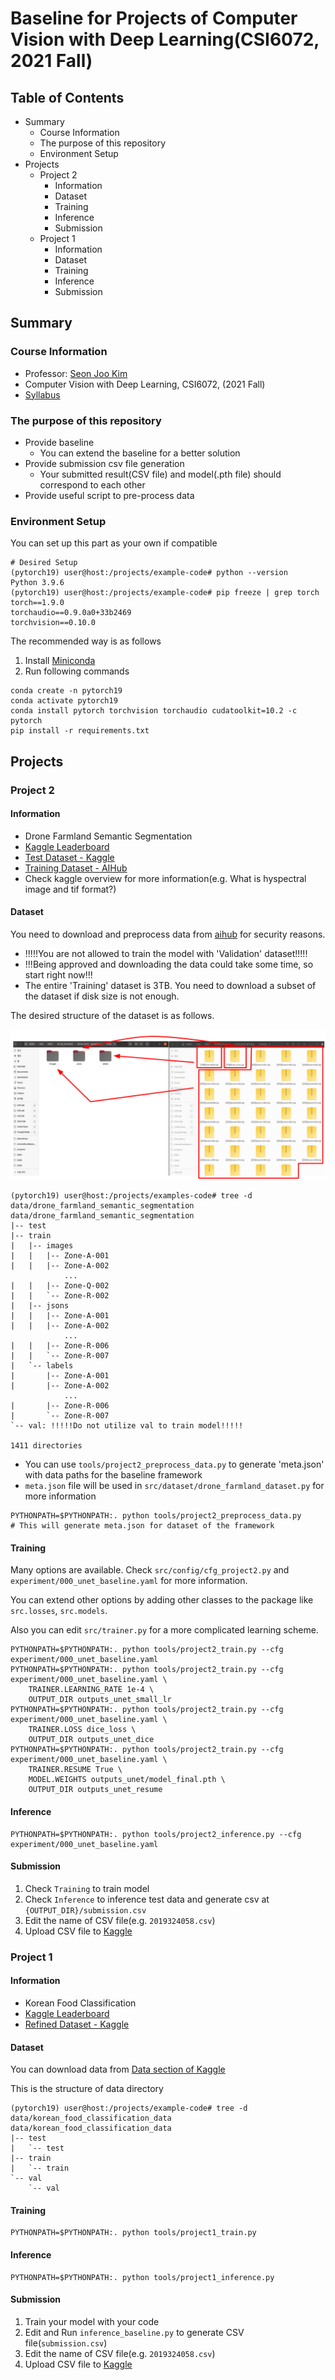 # Baseline for Projects of Computer Vision with Deep Learning(CSI6072, 2021 Fall)

## Table of Contents

- Summary
    - Course Information
    - The purpose of this repository
    - Environment Setup
- Projects
    - Project 2
        - Information
        - Dataset
        - Training
        - Inference
        - Submission
    - Project 1
        - Information
        - Dataset
        - Training
        - Inference
        - Submission

## Summary

### Course Information

- Professor: [Seon Joo Kim](https://sites.google.com/site/seonjookim/)
- Computer Vision with Deep Learning, CSI6072, (2021 Fall)
- [Syllabus](ysweb.yonsei.ac.kr:8888/curri120601/curri_pop2.jsp?&hakno=CSI6702&bb=01&sbb=00&domain=A&startyy=2021&hakgi=2&ohak=10421)

### The purpose of this repository

- Provide baseline
    - You can extend the baseline for a better solution
- Provide submission csv file generation
    - Your submitted result(CSV file) and model(.pth file) should correspond to each other
- Provide useful script to pre-process data

### Environment Setup

You can set up this part as your own if compatible

```
# Desired Setup
(pytorch19) user@host:/projects/example-code# python --version
Python 3.9.6
(pytorch19) user@host:/projects/example-code# pip freeze | grep torch
torch==1.9.0
torchaudio==0.9.0a0+33b2469
torchvision==0.10.0
```

The recommended way is as follows

1. Install [Miniconda](https://docs.conda.io/en/latest/miniconda.html)
2. Run following commands

```
conda create -n pytorch19
conda activate pytorch19
conda install pytorch torchvision torchaudio cudatoolkit=10.2 -c pytorch
pip install -r requirements.txt
```

## Projects

### Project 2

#### Information

- Drone Farmland Semantic Segmentation
- [Kaggle Leaderboard](https://www.kaggle.com/c/yonsei-csi6702-2021fall-project2/leaderboard)
- [Test Dataset - Kaggle](https://www.kaggle.com/c/yonsei-csi6702-2021fall-project2/data)
- [Training Dataset - AIHub](https://aihub.or.kr/aidata/30725)
- Check kaggle overview for more information(e.g. What is hyspectral image and tif format?)

#### Dataset

You need to download and preprocess data from [aihub](https://aihub.or.kr/aidata/30725) for security reasons.

- !!!!!You are not allowed to train the model with 'Validation' dataset!!!!!
- !!!Being approved and downloading the data could take some time, so start right now!!!
- The entire 'Training' dataset is 3TB. You need to download a subset of the dataset if disk size is not enough.

The desired structure of the dataset is as follows.

![image_unzip_data](images/image_unzip_data.png)

```
(pytorch19) user@host:/projects/examples-code# tree -d data/drone_farmland_semantic_segmentation
data/drone_farmland_semantic_segmentation
|-- test
|-- train
|   |-- images
|   |   |-- Zone-A-001
|   |   |-- Zone-A-002
            ...
|   |   |-- Zone-Q-002
|   |   `-- Zone-R-002
|   |-- jsons
|   |   |-- Zone-A-001
|   |   |-- Zone-A-002
            ...
|   |   |-- Zone-R-006
|   |   `-- Zone-R-007
|   `-- labels
|       |-- Zone-A-001
|       |-- Zone-A-002
            ...
|       |-- Zone-R-006
|       `-- Zone-R-007
`-- val: !!!!!Do not utilize val to train model!!!!!

1411 directories
```

- You can use `tools/project2_preprocess_data.py` to generate 'meta.json' with data paths for the baseline framework
- `meta.json` file will be used in `src/dataset/drone_farmland_dataset.py` for more information

```
PYTHONPATH=$PYTHONPATH:. python tools/project2_preprocess_data.py
# This will generate meta.json for dataset of the framework
```

#### Training

Many options are available. Check `src/config/cfg_project2.py` and `experiment/000_unet_baseline.yaml` for more information.

You can extend other options by adding other classes to the package like `src.losses`, `src.models`.

Also you can edit `src/trainer.py` for a more complicated learning scheme.

```
PYTHONPATH=$PYTHONPATH:. python tools/project2_train.py --cfg experiment/000_unet_baseline.yaml
PYTHONPATH=$PYTHONPATH:. python tools/project2_train.py --cfg experiment/000_unet_baseline.yaml \
    TRAINER.LEARNING_RATE 1e-4 \
    OUTPUT_DIR outputs_unet_small_lr
PYTHONPATH=$PYTHONPATH:. python tools/project2_train.py --cfg experiment/000_unet_baseline.yaml \
    TRAINER.LOSS dice_loss \
    OUTPUT_DIR outputs_unet_dice
PYTHONPATH=$PYTHONPATH:. python tools/project2_train.py --cfg experiment/000_unet_baseline.yaml \
    TRAINER.RESUME True \
    MODEL.WEIGHTS outputs_unet/model_final.pth \
    OUTPUT_DIR outputs_unet_resume
```

#### Inference

```
PYTHONPATH=$PYTHONPATH:. python tools/project2_inference.py --cfg experiment/000_unet_baseline.yaml
```

#### Submission

1. Check `Training` to train model
2. Check `Inference` to inference test data and generate csv at `{OUTPUT_DIR}/submission.csv`
3. Edit the name of CSV file(e.g. `2019324058.csv`)
4. Upload CSV file to [Kaggle](https://www.kaggle.com/c/yonsei-csi6702-2021fall-project2/overview)

### Project 1

#### Information

- Korean Food Classification
- [Kaggle Leaderboard](https://www.kaggle.com/c/yonsei-csi6702-2021fall-project1/leaderboard)
- [Refined Dataset - Kaggle](https://www.kaggle.com/c/yonsei-csi6702-2021fall-project1/data)


#### Dataset

You can download data from [Data section of Kaggle](https://www.kaggle.com/c/yonsei-csi6702-2021fall-project1/data)

This is the structure of data directory

```
(pytorch19) user@host:/projects/example-code# tree -d data/korean_food_classification_data 
data/korean_food_classification_data
|-- test
|   `-- test
|-- train
|   `-- train
`-- val
    `-- val
```

#### Training

```
PYTHONPATH=$PYTHONPATH:. python tools/project1_train.py
```

#### Inference

```
PYTHONPATH=$PYTHONPATH:. python tools/project1_inference.py
```

#### Submission

1. Train your model with your code
2. Edit and Run `inference_baseline.py` to generate CSV file(`submission.csv`)
3. Edit the name of CSV file(e.g. `2019324058.csv`)
4. Upload CSV file to [Kaggle](https://www.kaggle.com/c/yonsei-csi6702-2021fall-project1/overview)
